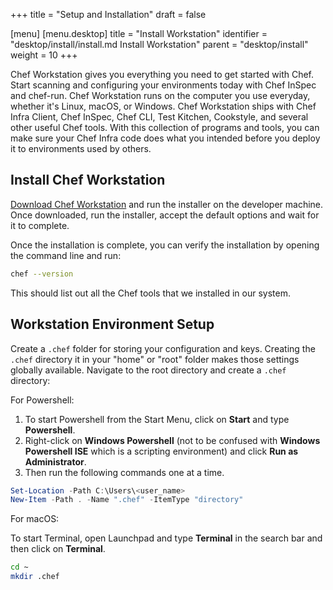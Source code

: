 +++
title = "Setup and Installation"
draft = false

[menu]
  [menu.desktop]
    title = "Install Workstation"
    identifier = "desktop/install/install.md Install Workstation"
    parent = "desktop/install"
    weight = 10
+++

Chef Workstation gives you everything you need to get started with Chef. Start scanning and configuring your environments today with Chef InSpec and chef-run. Chef Workstation runs on the computer you use everyday, whether it's Linux, macOS, or Windows.
Chef Workstation ships with Chef Infra Client, Chef InSpec, Chef CLI, Test Kitchen, Cookstyle, and several other useful Chef tools. With this collection of programs and tools, you can make sure your Chef Infra code does what you intended before you deploy it to environments used by others.

## Install Chef Workstation

[Download Chef Workstation](https://www.chef.io/downloads/tools/workstation) and run the installer on the developer machine. Once downloaded, run the installer, accept the default options and wait for it to complete.

Once the installation is complete, you can verify the installation by opening the command line and run:

```bash
chef --version
```

This should list out all the Chef tools that we installed in our system.

## Workstation Environment Setup

Create a `.chef` folder for storing your configuration and keys. Creating the `.chef` directory it in your "home" or "root" folder makes those settings globally available. Navigate to the root directory and create a `.chef` directory:

  For Powershell:

  1. To start Powershell from the Start Menu, click on **Start** and type **Powershell**.
  1. Right-click on **Windows Powershell** (not to be confused with **Windows Powershell ISE** which is a scripting environment) and click **Run as Administrator**.
  1. Then run the following commands one at a time.

  ```powershell
  Set-Location -Path C:\Users\<user_name>
  New-Item -Path . -Name ".chef" -ItemType "directory"
  ```

  For macOS:

  To start Terminal, open Launchpad and type **Terminal** in the search bar and then click on **Terminal**.

  ```bash
  cd ~
  mkdir .chef
  ```
